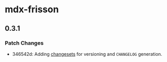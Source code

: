 # mdx-frisson

## 0.3.1

### Patch Changes

- 346542d: Adding [changesets](https://github.com/changesets/changesets) for versioning and `CHANGELOG` generation.
